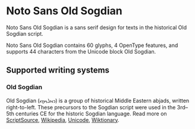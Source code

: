 
# Noto Sans Old Sogdian

Noto Sans Old Sogdian is a sans serif design for texts in the historical Old Sogdian script. 

Noto Sans Old Sogdian contains 60 glyphs, 4 OpenType features, and supports 44 characters from the Unicode block Old Sogdian.


## Supported writing systems


### Old Sogdian

Old Sogdian (𐼑‎𐼇𐼄𐼌𐼊𐼋‎) is a group of historical Middle Eastern abjads, written right-to-left. These precursors to the Sogdian script were used in the 3rd–5th centuries CE for the historic Sogdian language. Read more on [ScriptSource](https://scriptsource.org/scr/Sogo), [Wikipedia](https://en.wikipedia.org/wiki/ISO_15924:Sogo), [Unicode](https://www.unicode.org/versions/Unicode13.0.0/ch14.pdf#G49463), [Wiktionary](https://en.wiktionary.org/wiki/Category:Old_Sogdian_script).

